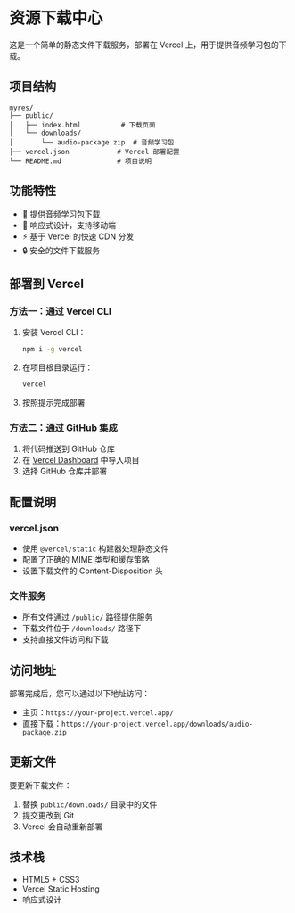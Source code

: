 # 资源下载中心

这是一个简单的静态文件下载服务，部署在 Vercel 上，用于提供音频学习包的下载。

## 项目结构

```
myres/
├── public/
│   ├── index.html          # 下载页面
│   └── downloads/
│       └── audio-package.zip  # 音频学习包
├── vercel.json            # Vercel 部署配置
└── README.md              # 项目说明
```

## 功能特性

- 🎵 提供音频学习包下载
- 📱 响应式设计，支持移动端
- ⚡ 基于 Vercel 的快速 CDN 分发
- 🔒 安全的文件下载服务

## 部署到 Vercel

### 方法一：通过 Vercel CLI

1. 安装 Vercel CLI：
   ```bash
   npm i -g vercel
   ```

2. 在项目根目录运行：
   ```bash
   vercel
   ```

3. 按照提示完成部署

### 方法二：通过 GitHub 集成

1. 将代码推送到 GitHub 仓库
2. 在 [Vercel Dashboard](https://vercel.com/dashboard) 中导入项目
3. 选择 GitHub 仓库并部署

## 配置说明

### vercel.json

- 使用 `@vercel/static` 构建器处理静态文件
- 配置了正确的 MIME 类型和缓存策略
- 设置下载文件的 Content-Disposition 头

### 文件服务

- 所有文件通过 `/public/` 路径提供服务
- 下载文件位于 `/downloads/` 路径下
- 支持直接文件访问和下载

## 访问地址

部署完成后，您可以通过以下地址访问：

- 主页：`https://your-project.vercel.app/`
- 直接下载：`https://your-project.vercel.app/downloads/audio-package.zip`

## 更新文件

要更新下载文件：

1. 替换 `public/downloads/` 目录中的文件
2. 提交更改到 Git
3. Vercel 会自动重新部署

## 技术栈

- HTML5 + CSS3
- Vercel Static Hosting
- 响应式设计

